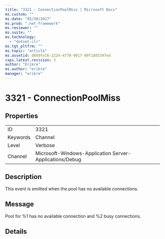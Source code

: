 ```yaml
---
title: "3321 - ConnectionPoolMiss | Microsoft Docs"
ms.custom: ""
ms.date: "03/30/2017"
ms.prod: ".net-framework"
ms.reviewer: ""
ms.suite: ""
ms.technology: 
  - "dotnet-clr"
ms.tgt_pltfrm: ""
ms.topic: "article"
ms.assetid: d889fe16-2224-4770-9917-09f1805397ed
caps.latest.revision: 3
author: "Erikre"
ms.author: "erikre"
manager: "erikre"
---
```

# 3321 - ConnectionPoolMiss
## Properties  
  
|||  
|-|-|  
|ID|3321|  
|Keywords|Channel|  
|Level|Verbose|  
|Channel|Microsoft-Windows-Application Server-Applications/Debug|  
  
## Description  
 This event is emitted when the pool has no available connections.  
  
## Message  
 Pool for %1 has no available connection and %2 busy connections.  
  
## Details